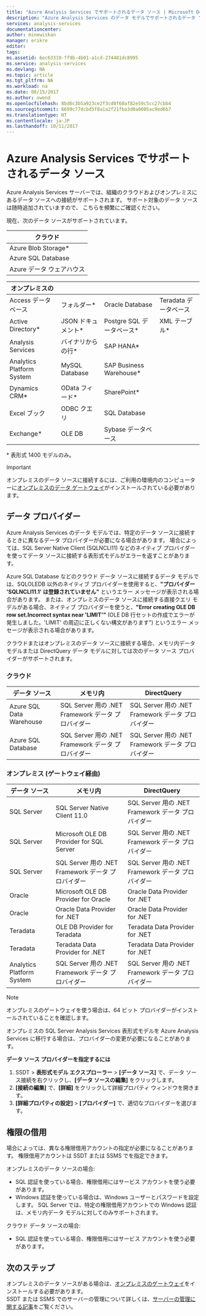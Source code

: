 ```yaml
---
title: "Azure Analysis Services でサポートされるデータ ソース | Microsoft Docs"
description: "Azure Analysis Services のデータ モデルでサポートされるデータ ソースについて説明します。"
services: analysis-services
documentationcenter: 
author: minewiskan
manager: erikre
editor: 
tags: 
ms.assetid: 6ec63319-ff9b-4b01-a1cd-274481dc8995
ms.service: analysis-services
ms.devlang: NA
ms.topic: article
ms.tgt_pltfrm: NA
ms.workload: na
ms.date: 08/15/2017
ms.author: owend
ms.openlocfilehash: 8bd6c3b5a923ce2f3cd0f60af82e59c5cc27cbb4
ms.sourcegitcommit: 6699c77dcbd5f8a1a2f21fba3d0a0005ac9ed6b7
ms.translationtype: HT
ms.contentlocale: ja-JP
ms.lasthandoff: 10/11/2017
---
```

# <a name="data-sources-supported-in-azure-analysis-services"></a>Azure Analysis Services でサポートされるデータ ソース
Azure Analysis Services サーバーでは、組織のクラウドおよびオンプレミスにあるデータ ソースへの接続がサポートされます。 サポート対象のデータ ソースは随時追加されていますので、 こちらを頻繁にご確認ください。 

現在、次のデータ ソースがサポートされています。

| クラウド  |
|---|
| Azure Blob Storage*  |
| Azure SQL Database  |
| Azure データ ウェアハウス |


| オンプレミスの  |   |   |   |
|---|---|---|---|
| Access データベース  | フォルダー* | Oracle Database  | Teradata データベース |
| Active Directory*  | JSON ドキュメント*  | Postgre SQL データベース*  |XML テーブル* |
| Analysis Services  | バイナリからの行*  | SAP HANA*  |
| Analytics Platform System  | MySQL Database  | SAP Business Warehouse*  | |
| Dynamics CRM*  | OData フィード*  | SharePoint*  |
| Excel ブック  | ODBC クエリ  | SQL Database  |
| Exchange*  | OLE DB  | Sybase データベース  |

\* 表形式 1400 モデルのみ。 

> [!IMPORTANT]
> オンプレミスのデータ ソースに接続するには、ご利用の環境内のコンピューターに[オンプレミスのデータ ゲートウェイ](analysis-services-gateway.md)がインストールされている必要があります。

## <a name="data-providers"></a>データ プロバイダー

Azure Analysis Services のデータ モデルでは、特定のデータ ソースに接続するときに異なるデータ プロバイダーが必要になる場合があります。 場合によっては、SQL Server Native Client (SQLNCLI11) などのネイティブ プロバイダーを使ってデータ ソースに接続する表形式モデルがエラーを返すことがあります。

Azure SQL Database などのクラウド データ ソースに接続するデータ モデルでは、SQLOLEDB 以外のネイティブ プロバイダーを使用すると、**"プロバイダー 'SQLNCLI11.1' は登録されていません"** というエラー メッセージが表示される場合があります。 または、オンプレミスのデータ ソースに接続する直接クエリ モデルがある場合、ネイティブ プロバイダーを使うと、**"Error creating OLE DB row set.Incorrect syntax near 'LIMIT'"** (OLE DB 行セットの作成でエラーが発生しました。'LIMIT' の周辺に正しくない構文があります") というエラー メッセージが表示される場合があります。

クラウドまたはオンプレミスのデータ ソースに接続する場合、メモリ内データ モデルまたは DirectQuery データ モデルに対しては次のデータ ソース プロバイダーがサポートされます。

### <a name="cloud"></a>クラウド
| **データ ソース** | **メモリ内** | **DirectQuery** |
|  --- | --- | --- |
| Azure SQL Data Warehouse |SQL Server 用の .NET Framework データ プロバイダー |SQL Server 用の .NET Framework データ プロバイダー |
| Azure SQL Database |SQL Server 用の .NET Framework データ プロバイダー |SQL Server 用の .NET Framework データ プロバイダー | |

### <a name="on-premises-via-gateway"></a>オンプレミス (ゲートウェイ経由)
|**データ ソース** | **メモリ内** | **DirectQuery** |
|  --- | --- | --- |
| SQL Server |SQL Server Native Client 11.0 |SQL Server 用の .NET Framework データ プロバイダー |
| SQL Server |Microsoft OLE DB Provider for SQL Server |SQL Server 用の .NET Framework データ プロバイダー | |
| SQL Server |SQL Server 用の .NET Framework データ プロバイダー |SQL Server 用の .NET Framework データ プロバイダー | |
| Oracle |Microsoft OLE DB Provider for Oracle |Oracle Data Provider for .NET | |
| Oracle |Oracle Data Provider for .NET |Oracle Data Provider for .NET | |
| Teradata |OLE DB Provider for Teradata |Teradata Data Provider for .NET | |
| Teradata |Teradata Data Provider for .NET |Teradata Data Provider for .NET | |
| Analytics Platform System |SQL Server 用の .NET Framework データ プロバイダー |SQL Server 用の .NET Framework データ プロバイダー | |

> [!NOTE]
> オンプレミスのゲートウェイを使う場合は、64 ビット プロバイダーがインストールされていることを確認します。
> 
> 

オンプレミスの SQL Server Analysis Services 表形式モデルを Azure Analysis Services に移行する場合は、プロバイダーの変更が必要になることがあります。

**データ ソース プロバイダーを指定するには**

1. SSDT > **表形式モデル エクスプローラー** > **[データ ソース]** で、データ ソース接続を右クリックし、**[データ ソースの編集]** をクリックします。
2. **[接続の編集]** で、**[詳細]** をクリックして詳細プロパティ ウィンドウを開きます。
3. **[詳細プロパティの設定]** > **[プロバイダー]** で、適切なプロバイダーを選びます。

## <a name="impersonation"></a>権限の借用
場合によっては、異なる権限借用アカウントの指定が必要になることがあります。 権限借用アカウントは SSDT または SSMS でを指定できます。

オンプレミスのデータ ソースの場合:

* SQL 認証を使っている場合、権限借用にはサービス アカウントを使う必要があります。
* Windows 認証を使っている場合は、Windows ユーザーとパスワードを設定します。 SQL Server では、特定の権限借用アカウントでの Windows 認証は、メモリ内データ モデルに対してのみサポートされます。

クラウド データ ソースの場合:

* SQL 認証を使っている場合、権限借用にはサービス アカウントを使う必要があります。

## <a name="next-steps"></a>次のステップ
オンプレミスのデータ ソースがある場合は、[オンプレミスのゲートウェイ](analysis-services-gateway.md)をインストールする必要があります。   
SSDT または SSMS でのサーバーの管理について詳しくは、[サーバーの管理に関する記事](analysis-services-manage.md)をご覧ください。

